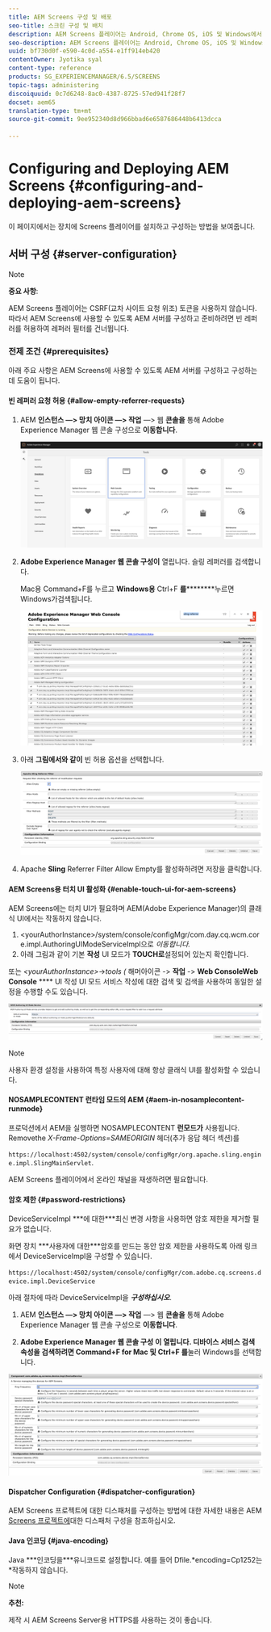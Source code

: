 ```yaml
---
title: AEM Screens 구성 및 배포
seo-title: 스크린 구성 및 배치
description: AEM Screens 플레이어는 Android, Chrome OS, iOS 및 Windows에서 사용할 수 있습니다. 이 페이지에서는 AEM Screens의 구성 및 배포에 대해 설명하고 플레이어 장치에 대한 h/w 선택 지침을 요약합니다.
seo-description: AEM Screens 플레이어는 Android, Chrome OS, iOS 및 Windows에서 사용할 수 있습니다. 이 페이지에서는 AEM Screens의 구성 및 배포에 대해 설명하고 플레이어 장치에 대한 h/w 선택 지침을 요약합니다.
uuid: bf730d0f-e590-4c0d-a554-e1ff914eb420
contentOwner: Jyotika syal
content-type: reference
products: SG_EXPERIENCEMANAGER/6.5/SCREENS
topic-tags: administering
discoiquuid: 0c7d6248-8ac0-4387-8725-57ed941f28f7
docset: aem65
translation-type: tm+mt
source-git-commit: 9ee952340d8d966bbad6e6587686448b6413dcca

---
```



# Configuring and Deploying AEM Screens {#configuring-and-deploying-aem-screens}

이 페이지에서는 장치에 Screens 플레이어를 설치하고 구성하는 방법을 보여줍니다.

## 서버 구성 {#server-configuration}

>[!NOTE]
>
>**중요 사항**:
>
>AEM Screens 플레이어는 CSRF(교차 사이트 요청 위조) 토큰을 사용하지 않습니다. 따라서 AEM Screens에 사용할 수 있도록 AEM 서버를 구성하고 준비하려면 빈 레퍼러를 허용하여 레퍼러 필터를 건너뜁니다.

### 전제 조건 {#prerequisites}

아래 주요 사항은 AEM Screens에 사용할 수 있도록 AEM 서버를 구성하고 구성하는 데 도움이 됩니다.

#### 빈 레퍼러 요청 허용 {#allow-empty-referrer-requests}

1. AEM **인스턴스 —> 망치 아이콘 —> 작업** —> 웹 **콘솔을** 통해 Adobe Experience Manager 웹 콘솔 구성으로 **이동합니다**.

   ![screen_shot_2019-07-31at91253am](assets/screen_shot_2019-07-31at91253am.png)

1. **Adobe Experience Manager 웹 콘솔 구성이** 열립니다. 슬링 레퍼러를 검색합니다.

   Mac용 Command+F를 누르고 **Windows용** Ctrl+F **를**********&#x200B;누르면 Windows가검색됩니다.

   ![screen_shot_2019-07-31at91728am](assets/screen_shot_2019-07-31at91728am.png)

1. 아래 **그림에서와 같이** 빈 허용 옵션을 선택합니다.

   ![screen_shot_2019-07-31at91807am](assets/screen_shot_2019-07-31at91807am.png)

1. Apache **Sling** Referrer Filter Allow Empty를 활성화하려면 저장을 클릭합니다.

#### AEM Screens용 터치 UI 활성화 {#enable-touch-ui-for-aem-screens}

AEM Screens에는 터치 UI가 필요하며 AEM(Adobe Experience Manager)의 클래식 UI에서는 작동하지 않습니다.

1. &lt;yourAuthorInstance>/system/console/configMgr/com.day.cq.wcm.core.impl.AuthoringUIModeServiceImpl으로 *이동합니다.*
1. 아래 그림과 같이 기본 **작성** UI 모드가 **TOUCH로**&#x200B;설정되어 있는지 확인합니다.

또는 *&lt;yourAuthorInstance>*->*tools (* 해머아이콘 -> **작업** -> **Web ConsoleWeb Console** **** UI 작성 UI 모드 서비스 작성에 대한 검색 및 검색을 사용하여 동일한 설정을 수행할 수도 있습니다.

![screen_shot_2018-12-04at22425pm](assets/screen_shot_2018-12-04at22425pm.png)

>[!NOTE]
>
>사용자 환경 설정을 사용하여 특정 사용자에 대해 항상 클래식 UI를 활성화할 수 있습니다.

#### NOSAMPLECONTENT 런타임 모드의 AEM {#aem-in-nosamplecontent-runmode}

프로덕션에서 AEM을 실행하면 NOSAMPLECONTENT **런모드가** 사용됩니다. Removethe *X-Frame-Options=SAMEORIGIN* 헤더(추가 응답 헤더 섹션)를

`https://localhost:4502/system/console/configMgr/org.apache.sling.engine.impl.SlingMainServlet`.

AEM Screens 플레이어에서 온라인 채널을 재생하려면 필요합니다.

#### 암호 제한 {#password-restrictions}

DeviceServiceImpl ***에 대한&#x200B;***최신 변경 사항을 사용하면 암호 제한을 제거할 필요가 없습니다.

화면 장치 ***사용자에 대한&#x200B;***암호를 만드는 동안 암호 제한을 사용하도록 아래 링크에서 DeviceServiceImpl을 구성할 수 있습니다.

`https://localhost:4502/system/console/configMgr/com.adobe.cq.screens.device.impl.DeviceService`

아래 절차에 따라 DeviceServiceImpl을 ***구성하십시오&#x200B;***.

1. AEM **인스턴스 —> 망치 아이콘 —> 작업** —> 웹 **콘솔을** 통해 Adobe Experience Manager 웹 콘솔 구성으로 **이동합니다**.

1. **Adobe Experience Manager 웹 콘솔 구성 **이 열립니다. 디바이스 서비스 검색 속성을 검색하려면 Command+F **for** Mac **및** Ctrl+F **를******&#x200B;눌러 Windows를 선택합니다.

![screen_shot_2019-07-31at92058am](assets/screen_shot_2019-07-31at92058am.png)

#### Dispatcher Configuration {#dispatcher-configuration}

AEM Screens 프로젝트에 대한 디스패처를 구성하는 방법에 대한 자세한 내용은 AEM [Screens 프로젝트에](dispatcher-configurations-aem-screens.md)대한 디스패처 구성을 참조하십시오.

#### Java 인코딩 {#java-encoding}

Java ***인코딩을&#x200B;***유니코드로 설정합니다. 예를 들어 Dfile.*encoding=Cp1252는&#x200B;*작동하지 않습니다.

>[!NOTE]
>
>**추천:**
>
>제작 시 AEM Screens Server용 HTTPS를 사용하는 것이 좋습니다.

